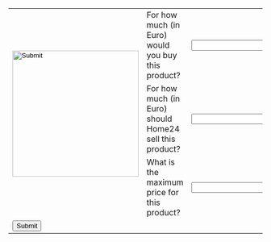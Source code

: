 <html>
<body>
<form action="#"  >
<table cellpadding="1" width="100%" align="center"  cellspacing="2">

<tr>
  <td rowspan="3"><input type="image" width="250" height="250" src="https://cdn.home24.net/images/media/catalog/product/original/png/f/r/freischwinger-augusta-i-2er-set-echtleder-mit-armlehnen-grau-3331041.jpg" /></td>
  <td>For how much (in Euro) would you buy this product?</td>
  <td><input type="text" name="pricebuy" id="pricebuy"  size="30"></td>

<tr>
  <td>For how much (in Euro) should Home24 sell this product?</td>
  <td><input type="text" name="pricesell" id="pricesell" size="30"></td>
</tr>

<tr>
  <td>What is the maximum price for this product?</td>
  <td><input type="text" name="maxprice"  id="maxprice" size="30"></td>
</tr>
</tr>
<tr>
  <td colspan="4"><input type="submit" value="Submit" align="center"/></td>
</tr>
</table>

</form>
</body>
</html>
